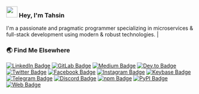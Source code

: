 <h3 align="left"><img src="https://media.giphy.com/media/hvRJCLFzcasrR4ia7z/giphy.gif" width="30px"> Hey, I'm Tahsin</h3>

I'm a passionate and pragmatic programmer specializing in microservices & full-stack development using modern & robust technologies.                           |

<h3 align="left">🌏 Find Me Elsewhere</h3>

[![LinkedIn Badge](https://img.shields.io/badge/t4h51n-1177B2?style=flat-square&logo=linkedin&logoColor=white)](https://www.linkedin.com/in/t4h51n)
[![GitLab Badge](https://img.shields.io/badge/tahsinature-30353E?style=flat-square&logo=gitlab&logoColor=white)](https://gitlab.com/tahsinature)
[![Medium Badge](https://img.shields.io/badge/tahsinature-30353E?style=flat-square&logo=Medium&logoColor=white)](https://medium.com/@tahsinature)
[![Dev.to Badge](https://img.shields.io/badge/tahsinature-30353E?style=flat-square&logo=dev.to&logoColor=white)](https://dev.to/tahsinature)
[![Twitter Badge](https://img.shields.io/badge/t4h51n-1DADEB?style=flat-square&logo=twitter&logoColor=white)](https://twitter.com/t4h51n)
[![Facebook Badge](https://img.shields.io/badge/t4h51n-2278E9?style=flat-square&logo=facebook&logoColor=white)](https://www.facebook.com/t4h51n)
[![Instagram Badge](https://img.shields.io/badge/t4h51n-DB4772?style=flat-square&logo=instagram&logoColor=white)](https://www.instagram.com/t4h51n)
[![Keybase Badge](https://img.shields.io/badge/t4h51n-399EF5?style=flat-square&logo=keybase&logoColor=white)](https://keybase.io/t4h51n)
[![Telegram Badge](https://img.shields.io/badge/t4h51n-38A9D4?style=flat-square&logo=telegram&logoColor=white)](https://t.me/t4h51n)
[![Discord Badge](https://img.shields.io/badge/t4h51n-6F87D1?style=flat-square&logo=discord&logoColor=white)](https://discord.com/users/t4h51n)
[![npm Badge](https://img.shields.io/badge/tahsin-C5393B?style=flat-square&logo=npm&logoColor=white)](https://www.npmjs.com/~tahsin)
[![PyPI Badge](https://img.shields.io/badge/tahsinature-567FBB?style=flat-square&logo=PyPI&logoColor=white)](https://pypi.org/user/tahsinature)
[![Web Badge](https://img.shields.io/badge/tahsin.us-30353E?style=flat-square&logo=Google%20Chrome&logoColor=white)](https://tahsin.us)
